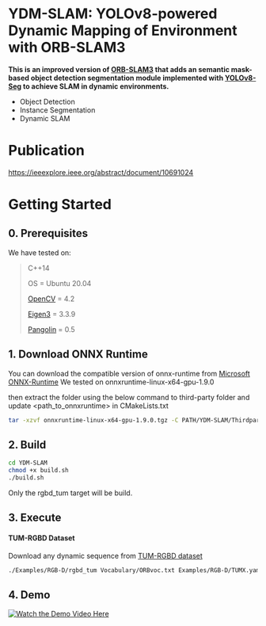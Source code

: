 # YDM-SLAM: YOLOv8-powered Dynamic Mapping of Environment with ORB-SLAM3

**This is an improved version of [ORB-SLAM3](https://github.com/UZ-SLAMLab/ORB_SLAM3) that adds an semantic mask-based object detection segmentation module implemented with [YOLOv8-Seg](https://docs.ultralytics.com/tasks/segment/) to achieve SLAM in dynamic environments.**
- Object Detection
- Instance Segmentation
- Dynamic SLAM

# Publication
https://ieeexplore.ieee.org/abstract/document/10691024

# Getting Started

## 0. Prerequisites

We have tested on:

> C++14
> 
> OS = Ubuntu 20.04
> 
> [OpenCV](http://opencv.org) = 4.2
> 
> [Eigen3](http://eigen.tuxfamily.org/index.php?title=Main_Page) = 3.3.9
>
> [Pangolin](https://github.com/stevenlovegrove/Pangolin) = 0.5
>


## 1. Download ONNX Runtime

You can download the compatible version of onnx-runtime from [Microsoft ONNX-Runtime](https://github.com/microsoft/onnxruntime/releases/)
We tested on onnxruntime-linux-x64-gpu-1.9.0

then extract the folder using the below command to third-party folder and update <path_to_onnxruntime> in CMakeLists.txt
```bash
tar -xzvf onnxruntime-linux-x64-gpu-1.9.0.tgz -C PATH/YDM-SLAM/Thirdparty
```

## 2. Build
```bash
cd YDM-SLAM
chmod +x build.sh
./build.sh
```

Only the rgbd_tum target will be build.

## 3. Execute

#### TUM-RGBD Dataset
Download any dynamic sequence from [TUM-RGBD dataset](https://cvg.cit.tum.de/data/datasets/rgbd-dataset)

```bash
./Examples/RGB-D/rgbd_tum Vocabulary/ORBvoc.txt Examples/RGB-D/TUMX.yaml PATH_TO_SEQUENCE_FOLDER ASSOCIATIONS_FILE
```

## 4. Demo
[![Watch the Demo Video Here](https://github.com/user-attachments/assets/91f1dc26-fd0d-4b2b-8218-9372cc1c0ee7)](https://youtu.be/J7V5pD78oNM)

